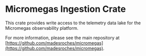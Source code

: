 # Micromegas Ingestion Crate

This crate provides write access to the telemetry data lake for the Micromegas observability platform.

For more information, please see the main repository at [https://github.com/madesroches/micromegas](https://github.com/madesroches/micromegas).
